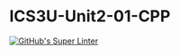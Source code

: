 # ICS3U-Unit2-01-CPP

[![GitHub's Super Linter](https://github.com/noah-mccaskill/ICS3U-Unit2-01-CPP/workflows/GitHub's%20Super%20Linter/badge.svg)](https://github.com/noah-mccaskill/ICS3U-Unit2-01-CPP/actions)
